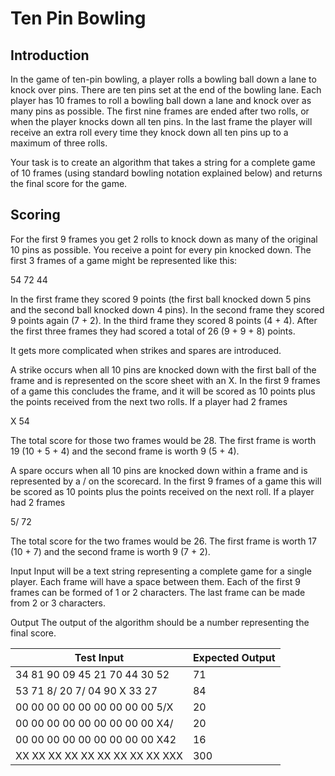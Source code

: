 # Ten Pin Bowling 
## Introduction 
In the game of ten-pin bowling, a player rolls a bowling ball down a lane to knock over pins. There are ten pins set at the end of the bowling lane. Each player has 10 frames to roll a bowling ball down a lane and knock over as many pins as possible. The first nine frames are ended after two rolls, or when the player knocks down all ten pins. In the last frame the player will receive an extra roll every time they knock down all ten pins up to a maximum of three rolls. 

Your task is to create an algorithm that takes a string for a complete game of 10 frames (using standard bowling notation explained below) and returns the final score for the game. 

## Scoring 
For the first 9 frames you get 2 rolls to knock down as many of the original 10 pins as possible. You receive a point for every pin knocked down. The first 3 frames of a game might be represented like this: 

54 72 44 

In the first frame they scored 9 points (the first ball knocked down 5 pins and the second ball knocked down 4 pins). In the second frame they scored 9 points again (7 + 2). In the third frame they scored 8 points (4 + 4). After the first three frames they had scored a total of 26 (9 + 9 + 8) points. 

It gets more complicated when strikes and spares are introduced. 

A strike occurs when all 10 pins are knocked down with the first ball of the frame and is represented on the score sheet with an X. In the first 9 frames of a game this concludes the frame, and it will be scored as 10 points plus the points received from the next two rolls. If a player had 2 frames 

X 54 

The total score for those two frames would be 28. The first frame is worth 19 (10 + 5 + 4) and the second frame is worth 9 (5 + 4). 

A spare occurs when all 10 pins are knocked down within a frame and is represented by a / on the scorecard. In the first 9 frames of a game this will be scored as 10 points plus the points received on the next roll. If a player had 2 frames 

5/ 72

The total score for the two frames would be 26. The first frame is worth 17 (10 + 7) and the second frame is worth 9 (7 + 2). 

Input 
Input will be a text string representing a complete game for a single player. Each frame will have a space between them. Each of the first 9 frames can be formed of 1 or 2 characters. The last frame can be made from 2 or 3 characters. 

Output 
The output of the algorithm should be a number representing the final score.

| Test Input                          | Expected Output |
|-------------------------------------|-----------------|
| 34 81 90 09 45 21 70 44 30 52       | 71              |
| 53 71 8/ 20 7/ 04 90 X  33 27       | 84              |
| 00 00 00 00 00 00 00 00 00 5/X      | 20              |
| 00 00 00 00 00 00 00 00 00 X4/      | 20              |
| 00 00 00 00 00 00 00 00 00 X42      | 16              |
| XX XX XX XX XX XX XX XX XX XXX      | 300             |


